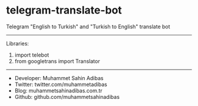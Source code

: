# telegram-translate-bot

Telegram "English to Turkish" and "Turkish to English" translate bot 

------------------------------------------------------------------------------

Libraries:

1) import telebot
2) from googletrans import Translator

------------------------------------------------------------------------------

- Developer: Muhammet Sahin Adibas
- Twitter: twitter.com/muhammetadibas 
- Blog: muhammetsahinadibas.com.tr
- Github: github.com/muhammetsahinadibas 

